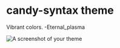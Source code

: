 # candy-syntax theme

Vibrant colors. -Eternal_plasma

![A screenshot of your theme](https://eternal-plasma.github.io/repo/preview.PNG)
